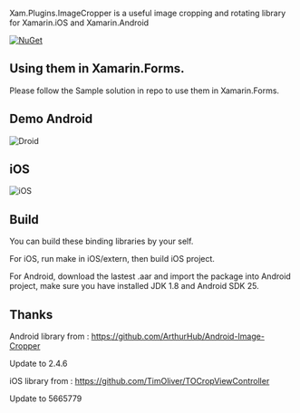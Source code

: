 Xam.Plugins.ImageCropper is a useful image cropping and rotating library for Xamarin.iOS and Xamarin.Android 

[![NuGet](https://img.shields.io/nuget/v/Xam.Plugins.ImageCropper.svg?label=NuGet)](https://www.nuget.org/packages/Xam.Plugins.ImageCropper) 

## Using them in Xamarin.Forms.
Please follow the Sample solution in repo to use them in Xamarin.Forms.

## Demo Android
![Droid](https://github.com/XAM-Consulting/Xam.Plugins.ImageCropper/blob/master/art/DroidDemo.gif?raw=true)
## iOS
![iOS](https://github.com/XAM-Consulting/Xam.Plugins.ImageCropper/blob/master/art/iOSDemo.gif?raw=true)

## Build
You can build these binding libraries by your self. 

For iOS, run make in iOS/extern, then build iOS project. 

For Android, download the lastest .aar and import the package into Android project, make sure you have installed JDK 1.8 and Android SDK 25.

## Thanks
Android library from : https://github.com/ArthurHub/Android-Image-Cropper

Update to 2.4.6

iOS library from : https://github.com/TimOliver/TOCropViewController

Update to 5665779
